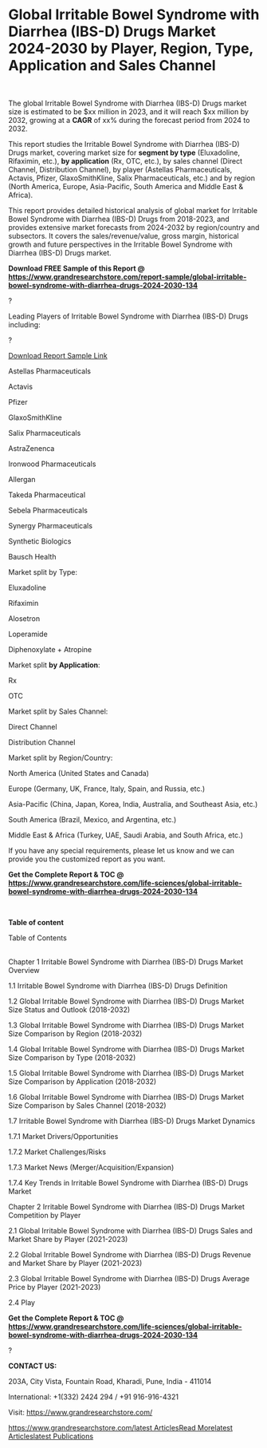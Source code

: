 <h1>Global Irritable Bowel Syndrome with Diarrhea (IBS-D) Drugs Market 2024-2030 by Player, Region, Type, Application and Sales Channel</h1><br/><p>The global Irritable Bowel Syndrome with Diarrhea (IBS-D) Drugs market size is estimated to be $xx million in 2023, and it will reach $xx million by 2032, growing at a <strong>CAGR</strong> of xx% during the forecast period from 2024 to 2032.</p>
 
 
 
 <p>This report studies the Irritable Bowel Syndrome with Diarrhea (IBS-D) Drugs market, covering market size for <strong>segment by type</strong> (Eluxadoline, Rifaximin, etc.), <strong>by application</strong> (Rx, OTC, etc.), by sales channel (Direct Channel, Distribution Channel), by player (Astellas Pharmaceuticals, Actavis, Pfizer, GlaxoSmithKline, Salix Pharmaceuticals, etc.) and by region (North America, Europe, Asia-Pacific, South America and Middle East & Africa).</p>
 
 
 
 <p>This report provides detailed historical analysis of global market for Irritable Bowel Syndrome with Diarrhea (IBS-D) Drugs from 2018-2023, and provides extensive market forecasts from 2024-2032 by region/country and subsectors. It covers the sales/revenue/value, gross margin, historical growth and future perspectives in the Irritable Bowel Syndrome with Diarrhea (IBS-D) Drugs market.</p>
 
 
 
 <div><b>Download FREE Sample of this Report @ <a href="https://www.grandresearchstore.com/report-sample/global-irritable-bowel-syndrome-with-diarrhea-drugs-2024-2030-134">https://www.grandresearchstore.com/report-sample/global-irritable-bowel-syndrome-with-diarrhea-drugs-2024-2030-134</a></b></div>
 
 
 
 <p>? </p>
 
 
 
 <p>Leading Players of Irritable Bowel Syndrome with Diarrhea (IBS-D) Drugs including:</p>
 
 
 
 <p>? </p>
 
 
 
 <p><a href="https://www.grandresearchstore.com/mr-admin/report-sample/global-irritable-bowel-syndrome-with-diarrhea-drugs-2024-2030-134">Download Report Sample Link</a></p>
 
 
 
 <p>Astellas Pharmaceuticals</p>
 
 
 
 <p>Actavis</p>
 
 
 
 <p>Pfizer</p>
 
 
 
 <p>GlaxoSmithKline</p>
 
 
 
 <p>Salix Pharmaceuticals</p>
 
 
 
 <p>AstraZenenca</p>
 
 
 
 <p>Ironwood Pharmaceuticals</p>
 
 
 
 <p>Allergan</p>
 
 
 
 <p>Takeda Pharmaceutical</p>
 
 
 
 <p>Sebela Pharmaceuticals</p>
 
 
 
 <p>Synergy Pharmaceuticals</p>
 
 
 
 <p>Synthetic Biologics</p>
 
 
 
 <p>Bausch Health</p>
 
 
 
 <p>Market split by Type:</p>
 
 
 
 <p>Eluxadoline</p>
 
 
 
 <p>Rifaximin</p>
 
 
 
 <p>Alosetron</p>
 
 
 
 <p>Loperamide</p>
 
 
 
 <p>Diphenoxylate + Atropine</p>
 
 
 
 <p>Market split <strong>by Application</strong>:</p>
 
 
 
 <p>Rx</p>
 
 
 
 <p>OTC</p>
 
 
 
 <p>Market split by Sales Channel:</p>
 
 
 
 <p>Direct Channel</p>
 
 
 
 <p>Distribution Channel</p>
 
 
 
 <p>Market split by Region/Country:</p>
 
 
 
 <p>North America (United States and Canada)</p>
 
 
 
 <p>Europe (Germany, UK, France, Italy, Spain, and Russia, etc.)</p>
 
 
 
 <p>Asia-Pacific (China, Japan, Korea, India, Australia, and Southeast Asia, etc.)</p>
 
 
 
 <p>South America (Brazil, Mexico, and Argentina, etc.)</p>
 
 
 
 <p>Middle East & Africa (Turkey, UAE, Saudi Arabia, and South Africa, etc.)</p>
 
 
 
 <p>If you have any special requirements, please let us know and we can provide you the customized report as you want.</p>
 
 
 
 <div><b>Get the Complete Report & TOC @ <a href="https://www.grandresearchstore.com/life-sciences/global-irritable-bowel-syndrome-with-diarrhea-drugs-2024-2030-134">https://www.grandresearchstore.com/life-sciences/global-irritable-bowel-syndrome-with-diarrhea-drugs-2024-2030-134</a></b></div>
 
 
 
 <p><br />
 
 <b>Table of content</b></p>
 
 
 
 <p>Table of Contents<br />
 
 <br />
 
 Chapter 1 Irritable Bowel Syndrome with Diarrhea (IBS-D) Drugs Market Overview<br />
 
 1.1 Irritable Bowel Syndrome with Diarrhea (IBS-D) Drugs Definition<br />
 
 1.2 Global Irritable Bowel Syndrome with Diarrhea (IBS-D) Drugs Market Size Status and Outlook (2018-2032)<br />
 
 1.3 Global Irritable Bowel Syndrome with Diarrhea (IBS-D) Drugs Market Size Comparison by Region (2018-2032)<br />
 
 1.4 Global Irritable Bowel Syndrome with Diarrhea (IBS-D) Drugs Market Size Comparison by Type (2018-2032)<br />
 
 1.5 Global Irritable Bowel Syndrome with Diarrhea (IBS-D) Drugs Market Size Comparison by Application (2018-2032)<br />
 
 1.6 Global Irritable Bowel Syndrome with Diarrhea (IBS-D) Drugs Market Size Comparison by Sales Channel (2018-2032)<br />
 
 1.7 Irritable Bowel Syndrome with Diarrhea (IBS-D) Drugs Market Dynamics<br />
 
 1.7.1 Market Drivers/Opportunities<br />
 
 1.7.2 Market Challenges/Risks<br />
 
 1.7.3 Market News (Merger/Acquisition/Expansion)<br />
 
 1.7.4 Key Trends in Irritable Bowel Syndrome with Diarrhea (IBS-D) Drugs Market<br />
 
 Chapter 2 Irritable Bowel Syndrome with Diarrhea (IBS-D) Drugs Market Competition by Player<br />
 
 2.1 Global Irritable Bowel Syndrome with Diarrhea (IBS-D) Drugs Sales and Market Share by Player (2021-2023)<br />
 
 2.2 Global Irritable Bowel Syndrome with Diarrhea (IBS-D) Drugs Revenue and Market Share by Player (2021-2023)<br />
 
 2.3 Global Irritable Bowel Syndrome with Diarrhea (IBS-D) Drugs Average Price by Player (2021-2023)<br />
 
 2.4 Play</p>
 
 
 
 <div><b>Get the Complete Report & TOC @ <a href="https://www.grandresearchstore.com/life-sciences/global-irritable-bowel-syndrome-with-diarrhea-drugs-2024-2030-134">https://www.grandresearchstore.com/life-sciences/global-irritable-bowel-syndrome-with-diarrhea-drugs-2024-2030-134</a></b></div>
 
 
 
 <p>? </p>
 
 
 
 <p><b>CONTACT US:</b><br />
 
 203A, City Vista, Fountain Road, Kharadi, Pune, India - 411014<br />
 
 International: +1(332) 2424 294 / +91 916-916-4321<br />
 
 Visit: <a href="https://www.grandresearchstore.com/">https://www.grandresearchstore.com/</a><br />
 
 <a href="https://gyeongbokgung.com">https://www.grandresearchstore.com/</a><a href="https://hallyeomaritime.com">latest Articles</a><a href="https://jingwansa.com">Read More</a><a href="https://nguoiviet.jp/">latest Articles</a><a href="https://www.intelmarketresearch.com/">latest Publications</a></p>